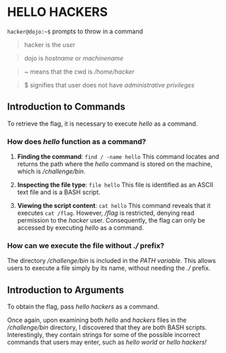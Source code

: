 # **HELLO HACKERS**

`hacker@dojo:~$` prompts to throw in a command
>hacker is the *user*

>dojo is *hostname* or *machinename*

>~ means that the cwd is */home/hacker*

>$ signifies that user does not have *administrative privileges*

## **Introduction to Commands**

To retrieve the flag, it is necessary to execute *hello* as a command.

### How does *hello* function as a command?

1. **Finding the command**:
   `find / -name hello`
   This command locates and returns the path where the *hello* command is stored on the machine, which is */challenge/bin*.

2. **Inspecting the file type**:
   `file hello`
   This file is identified as an ASCII text file and is a BASH script.

3. **Viewing the script content**:
   `cat hello`
   This command reveals that it executes `cat /flag`. However, */flag* is restricted, denying read permission to the *hacker* user. Consequently, the flag can only be accessed by executing *hello* as a command.

### How can we execute the file without *./* prefix?

The directory */challenge/bin* is included in the *PATH variable*. This allows users to execute a file simply by its name, without needing the *./* prefix.

## **Introduction to Arguments**

To obtain the flag, pass *hello hackers* as a command.

Once again, upon examining both *hello* and *hackers* files in the */challenge/bin* directory, I discovered that they are both BASH scripts. Interestingly, they contain strings for some of the possible incorrect commands that users may enter, such as *hello world* or *hello hackers!*
